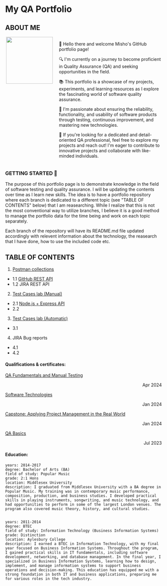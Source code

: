 <!DOCTYPE html>
<html>
<body>

# My QA Portfolio                
## ABOUT ME
<div style="display: flex; align-items: flex-start;">
    <img align="right" src="https://avatars.githubusercontent.com/u/59510395?s=400&u=49d6366f5d1602a5a42bb0d155ed704955fb67ed&v=4" width="150" height="150" style="margin-right: 20px;"/>
    <div>
        <p>👋 Hello there and welcome Misho's GitHub portfolio page!</p>
        <p>🔍 I'm currently on a journey to become proficient in Quality Assurance (QA) and seeking opportunities in the field.</p>
        <p>📚 This portfolio is a showcase of my projects, experiments, and learning resources as I explore the fascinating world of software quality assurance.</p>
        <p>🌱 I'm passionate about ensuring the reliability, functionality, and usability of software products through testing, continuous improvement, and mastering new technologies.</p>
        <p>💼 If you're looking for a dedicated and detail-oriented QA professional, feel free to explore my projects and reach out! I'm eager to contribute to innovative projects and collaborate with like-minded individuals.</p>
    </div>
</div>

### GETTING STARTED 🚀
The purpose of this portfolio page is to demonstrate knowledge in the field of software testing and quality assurance. I will be updating the contents over time as I learn new skills. The idea is to have a portfolio repository where each branch is dedicated to a different topic (see "TABLE OF CONTENTS" below) that I am reasearching. While I realize that this is not the most conventional way to utilize branches, I believe it is a good method to manage the portfolio data for the time being and work on each topic separately. 

Each branch of the repository will have its README.md file updated accordingly with relevent information about the technology, the reasearch that I have done, how to use the included code etc.

## TABLE OF CONTENTS

1. [Postman collections](https://github.com/mimmato/portfolio/tree/Postman-collection)
- 1.1 [GitHub REST API](https://github.com/mimmato/portfolio/tree/Postman-collection/Postman%20Collections) 
- 1.2 JIRA REST API 

2. [Test Cases lab (Manual)]()
- 2.1 [Node.js + Express API](https://github.com/mimmato/portfolio/tree/nodeJS_Express_API)
- 2.2

3. [Test Cases lab (Automatic)]()
- 3.1 

4. JIRA Bug reports
- 4.1
- 4.2

#### Qualifications & certificates:

[QA Fundamentals and Manual Testing](https://softuni.bg/Certificates/Details/213880/6219cf19) <div style="text-align: right;">Apr 2024</div>

[Software Technologies](https://softuni.bg/certificates/details/206329/f5488dd8) <div style="text-align: right;">Jan 2024</div>

[Capstone: Applying Project Management in the Real World](https://www.coursera.org/account/accomplishments/verify/38BMAN2Y59WM) <div style="text-align: right;">Jan 2024</div>

[QA Basics](https://softuni.bg/certificates/details/178607/9ecc6617) <div style="text-align: right;">Jul 2023</div>


#### Education: 

    years: 2014-2017
    degree: Bachelor of Arts (BA)
    field of study: Popular Music
    grade: 2:1 Hons
    location: Middlesex University
    description: I graduated from Middlesex University with a BA degree in Popular Music. My training was in contemporary music performance, composition, production, and business studies. I developed practical skills in playing instruments, songwriting, and music technology, and had opportunities to perform in some of the largest London venues. The program also covered music theory, history, and cultural studies.


    years: 2011-2014
    degree: BTEC
    field of study: Information Technology (Business Information Systems)
    grade: Distinction
    location: Aylesbury College
    description: I earned a BTEC in Information Technology, with my final year focused on Business Information Systems. Throughout the program, I gained practical skills in IT fundamentals, including software development, networking, and database management. In the final year, I specialized in Business Information Systems, learning how to design, implement, and manage information systems to support business operations and decision-making. This education has equipped me with a strong foundation in both IT and business applications, preparing me for various roles in the tech industry.




</body>
</html>
